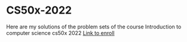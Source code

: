 # CS50x-2022
Here are my solutions of the problem sets of the course Introduction to computer science cs50x 2022
[Link to enroll](https://www.edx.org/course/introduction-computer-science-harvardx-cs50x#!) 
